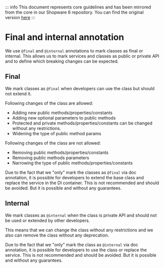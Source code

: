 

::: info
This document represents core guidelines and has been mirrored from the core in our Shopware 6 repository.
You can find the original version [here](https://github.com/shopware/shopware/blob/trunk/code/core/final-and-internal.md)
:::

# Final and internal annotation

We use `@final` and `@internal` annotations to mark classes as final or internal. This allows us to mark services and classes as public or private API and to define which breaking changes can be expected.

## Final

We mark classes as `@final` when developers can use the class but should not extend it. 

Following changes of the class are allowed:
- Adding new public methods/properties/constants
- Adding new optional parameters to public methods
- Protected and private methods/properties/constants can be changed without any restrictions.
- Widening the type of public method params

Following changes of the class are not allowed:
- Removing public methods/properties/constants
- Removing public methods parameters
- Narrowing the type of public methods/properties/constants

Due to the fact that we "only" mark the classes as `@final` via doc annotation, it is possible for developers to extend the base class and replace the service in the DI container. This is not recommended and should be avoided. But it is possible and without any guarantees.

## Internal

We mark classes as `@internal` when the class is private API and should not be used or extended by other developers.

This means that we can change the class without any restrictions and we also can remove the class without any deprecation.

Due to the fact that we "only" mark the class as `@internal` via doc annotation, it is possible for developers to use the class or replace the service. This is not recommended and should be avoided. But it is possible and without any guarantees.

